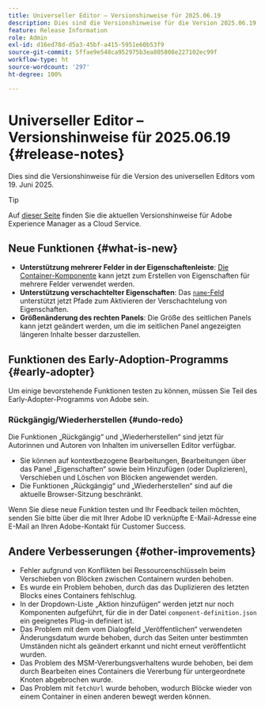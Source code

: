 ```yaml
---
title: Universeller Editor – Versionshinweise für 2025.06.19
description: Dies sind die Versionshinweise für die Version 2025.06.19 des universellen Editors.
feature: Release Information
role: Admin
exl-id: d16ed78d-d5a3-45bf-a415-5951e60b53f9
source-git-commit: 5ffae9e548ca952975b3ea805808e227102ec99f
workflow-type: ht
source-wordcount: '297'
ht-degree: 100%

---
```



# Universeller Editor – Versionshinweise für 2025.06.19 {#release-notes}

Dies sind die Versionshinweise für die Version des universellen Editors vom 19. Juni 2025.

>[!TIP]
>
>Auf [dieser Seite](/help/release-notes/release-notes-cloud/release-notes-current.md) finden Sie die aktuellen Versionshinweise für Adobe Experience Manager as a Cloud Service.

## Neue Funktionen {#what-is-new}

* **Unterstützung mehrerer Felder in der Eigenschaftenleiste**:
  [Die Container-Komponente](/help/implementing/universal-editor/field-types.md#container) kann jetzt zum Erstellen von Eigenschaften für mehrere Felder verwendet werden.
* **Unterstützung verschachtelter Eigenschaften**: Das [`name`-Feld](/help/implementing/universal-editor/field-types.md#nesting) unterstützt jetzt Pfade zum Aktivieren der Verschachtelung von Eigenschaften.
* **Größenänderung des rechten Panels**: Die Größe des seitlichen Panels kann jetzt geändert werden, um die im seitlichen Panel angezeigten längeren Inhalte besser darzustellen.

## Funktionen des Early-Adoption-Programms {#early-adopter}

Um einige bevorstehende Funktionen testen zu können, müssen Sie Teil des Early-Adopter-Programms von Adobe sein.

### **Rückgängig/Wiederherstellen** {#undo-redo}

Die Funktionen „Rückgängig“ und „Wiederherstellen“ sind jetzt für Autorinnen und Autoren von Inhalten im universellen Editor verfügbar.

* Sie können auf kontextbezogene Bearbeitungen, Bearbeitungen über das Panel „Eigenschaften“ sowie beim Hinzufügen (oder Duplizieren), Verschieben und Löschen von Blöcken angewendet werden.
* Die Funktionen „Rückgängig“ und „Wiederherstellen“ sind auf die aktuelle Browser-Sitzung beschränkt.

Wenn Sie diese neue Funktion testen und Ihr Feedback teilen möchten, senden Sie bitte über die mit Ihrer Adobe ID verknüpfte E-Mail-Adresse eine E-Mail an Ihren Adobe-Kontakt für Customer Success.

## Andere Verbesserungen {#other-improvements}

* Fehler aufgrund von Konflikten bei Ressourcenschlüsseln beim Verschieben von Blöcken zwischen Containern wurden behoben.
* Es wurde ein Problem behoben, durch das das Duplizieren des letzten Blocks eines Containers fehlschlug.
* In der Dropdown-Liste „Aktion hinzufügen“ werden jetzt nur noch Komponenten aufgeführt, für die in der Datei `component-definition.json` ein geeignetes Plug-in definiert ist.
* Das Problem mit dem vom Dialogfeld „Veröffentlichen“ verwendeten Änderungsdatum wurde behoben, durch das Seiten unter bestimmten Umständen nicht als geändert erkannt und nicht erneut veröffentlicht wurden.
* Das Problem des MSM-Vererbungsverhaltens wurde behoben, bei dem durch Bearbeiten eines Containers die Vererbung für untergeordnete Knoten abgebrochen wurde.
* Das Problem mit `fetchUrl` wurde behoben, wodurch Blöcke wieder von einem Container in einen anderen bewegt werden können.

